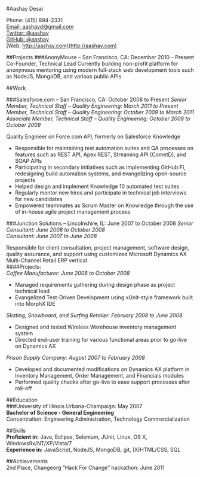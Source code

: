 #Aashay Desai

<span class="contact phone">Phone: (415) 894-2331</span>  
<span class="contact email">[Email: aashayd@gmail.com](mailto:aashayd@gmail.com)</span>  
<span class="contact twitter">[Twitter: @aashay](http://twitter.com/aashay)</span>  
<span class="contact github">[GitHub: @aashay](http://github.com/aashay)</span>  
<span class="contact web">[Web: http://aashay.com](http://aashay.com)</span>  

##Projects
###AnonyMouse – San Francisco, CA: December 2010 – Present
Co-Founder, Technical Lead
Currently building non-profit platform for anonymous mentoring using modern full-stack web development tools such as NodeJS, MongoDB, and various public APIs  

##Work

###Salesforce.com – San Francisco, CA: October 2008 to Present
*Senior Member, Technical Staff – Quality Engineering: March 2011 to Present*  
*Member, Technical Staff – Quality Engineering: October 2009 to March 2011*  
*Associate Member, Technical Staff – Quality Engineering: October 2008 to October 2009*  

Quality Engineer on Force.com API, formerly on Salesforce Knowledge  

* Responsible for maintaining test automation suites and QA processes on features such as REST API, Apex REST, Streaming API (CometD), and SOAP APIs  
* Participating in secondary initiatives such as implementing GitHub:FI, redesigning build automation systems, and evangelizing open-source projects  
* Helped design and implement Knowledge 10 automated test suites  
* Regularly mentor new hires and participate in technical job interviews for new candidates  
* Empowered teammates as Scrum Master on Knowledge through the use of in-house agile project management process  

###Junction Solutions – Lincolnshire, IL: June 2007 to October 2008
*Senior Consultant: June 2008 to October 2008*  
*Consultant: June 2007 to June 2008*  

Responsible for client consultation, project management, software design, quality assurance, and support using customized Microsoft Dynamics AX Multi-Channel Retail ERP vertical  
####Projects:  
*Coffee Manufacturer: June 2008 to October 2008*   

* Managed requirements gathering during design phase as project technical lead   
* Evangelized Test-Driven Development using xUnit-style framework built into MorphX IDE
  
*Skating, Snowboard, and Surfing Retailer: February 2008 to June 2008*  

* Designed and tested Wireless Warehouse inventory management system  
* Directed end-user training for various functional areas prior to go-live on Dynamics AX  

*Prison Supply Company: August 2007 to February 2008*  

* Developed and documented modifications on Dynamics AX platform in Inventory Management, Order Management, and Financials modules   
* Performed quality checks after go-live to ease support processes after roll-off  

##Education  
###University of Illinois Urbana-Champaign:	May 2007  
**Bachelor of Science - General Engineering**  
Concentration: Engineering Administration, Technology Commercialization  

##Skills  
**Proficient in:** Java, Eclipse, Selenium, JUnit, Linux, OS X, Windows9x/NT/XP/Vista/7  
**Experience in:** JavaScript, NodeJS, MongoDB, git, (X)HTML/CSS, SQL  

##Achievements  
2nd Place, Changeorg “Hack For Change” hackathon:   June 2011  

